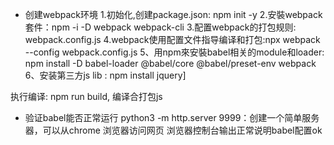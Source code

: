 - 创建webpack环境
1.初始化,创建package.json: npm init -y
2.安裝webpack套件：npm -i -D webpack webpack-cli
3.配置webpack的打包规则: webpack.config.js
4.webpack使用配置文件指导编译和打包:npx webpack --config webpack.config.js
5、用npm來安裝babel相关的module和loader:
npm install -D babel-loader @babel/core @babel/preset-env webpack
6、安装第三方js lib : npm install jquery]


执行编译: npm run build, 编译合打包js

- 验证babel能否正常运行
python3 -m http.server 9999：创建一个简单服务器，可以从chrome 浏览器访问网页
浏览器控制台输出正常说明babel配置ok
